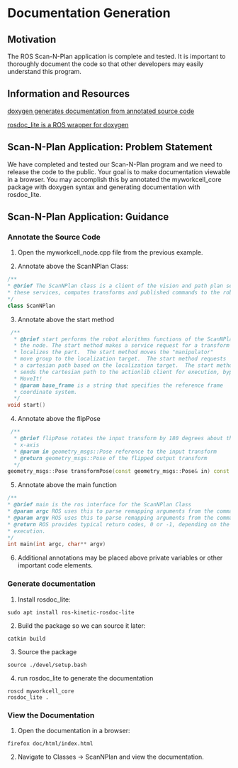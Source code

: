# Documentation Generation

## Motivation
The ROS Scan-N-Plan application is complete and tested.  It is important to thoroughly document the code so that other developers may easily understand this program. 

## Information and Resources

[doxygen generates documentation from annotated source code](http://www.doxygen.org/)

[rosdoc_lite is a ROS wrapper for doxygen](http://wiki.ros.org/rosdoc_lite)

## Scan-N-Plan Application: Problem Statement
We have completed and tested our Scan-N-Plan program and we need to release the code to the public.  Your goal is to make documentation viewable in a browser.  You may accomplish this by annotated the myworkcell_core package with doxygen syntax and generating documentation with rosdoc_lite. 

## Scan-N-Plan Application: Guidance
### Annotate the Source Code

 1. Open the myworkcell_node.cpp file from the previous example. 

 2. Annotate above the ScanNPlan Class:

 ``` c++
/**
* @brief The ScanNPlan class is a client of the vision and path plan servers.  The ScanNPLan class takes
* these services, computes transforms and published commands to the robot.
*/
class ScanNPlan
 ```

 3.  Annotate above the start method

 ``` c++
  /**
   * @brief start performs the robot alorithms functions of the ScanNPlan of
   * the node. The start method makes a service request for a transform that
   * localizes the part.  The start method moves the "manipulator"
   * move group to the localization target.  The start method requests
   * a cartesian path based on the localization target.  The start method
   * sends the cartesian path to the actionlib client for execution, bypassig
   * MoveIt!
   * @param base_frame is a string that specifies the reference frame
   * coordinate system.
   */
void start()
 ```
 4. Annotate above the flipPose

 ``` c++
  /**
   * @brief flipPose rotates the input transform by 180 degrees about the
   * x-axis
   * @param in geometry_msgs::Pose reference to the input transform
   * @return geometry_msgs::Pose of the flipped output transform
   */
geometry_msgs::Pose transformPose(const geometry_msgs::Pose& in) const
 ```
 5. Annotate above the main function

 ``` c++
/**
 * @brief main is the ros interface for the ScanNPlan Class
 * @param argc ROS uses this to parse remapping arguments from the command line.
 * @param argv ROS uses this to parse remapping arguments from the command line.
 * @return ROS provides typical return codes, 0 or -1, depending on the
 * execution.
 */
int main(int argc, char** argv)
 ```

 6. Additional annotations may be  placed above private variables or other important code elements.

### Generate documentation

 1. Install rosdoc_lite:
```
sudo apt install ros-kinetic-rosdoc-lite
```

 2. Build the package so we can source it later:

 ```
catkin build
 ```

 3. Source the package

 ```
source ./devel/setup.bash
 ```

 4. run rosdoc_lite to generate the documentation

 ```
roscd myworkcell_core
rosdoc_lite .
 ```

### View the Documentation

 1.  Open the documentation in a browser:

 ```
firefox doc/html/index.html
 ```
 2. Navigate to Classes -> ScanNPlan and view the documentation.
